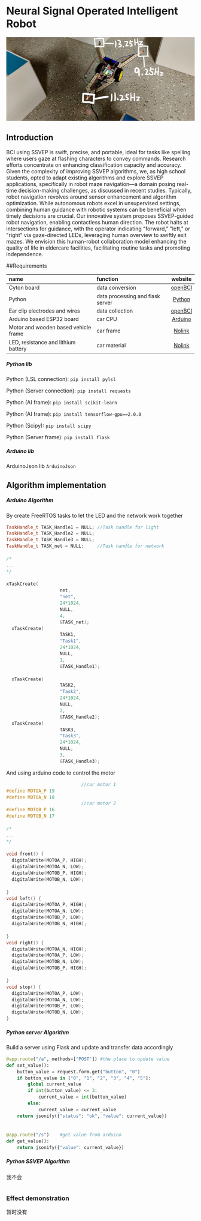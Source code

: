 # Neural Signal Operated Intelligent Robot

![car](https://github.com/QABCI/Neural-Signal-Operated-Intelligent-Robot/blob/main/temp/car.jpg?raw=true "car")

## Introduction

BCI using SSVEP is swift, precise, and portable, ideal for tasks like spelling where users gaze at flashing characters to convey commands. Research efforts concentrate on enhancing classification capacity and accuracy. Given the complexity of improving SSVEP algorithms, we, as high school students, opted to adapt existing algorithms and explore SSVEP applications, specifically in robot maze navigation—a domain posing real-time decision-making challenges, as discussed in recent studies.
Typically, robot navigation revolves around sensor enhancement and algorithm optimization. While autonomous robots excel in unsupervised settings, combining human guidance with robotic systems can be beneficial when timely decisions are crucial. Our innovative system proposes SSVEP-guided robot navigation, enabling contactless human direction. The robot halts at intersections for guidance, with the operator indicating "forward," "left," or "right" via gaze-directed LEDs, leveraging human overview to swiftly exit mazes.
We envision this human-robot collaboration model enhancing the quality of life in eldercare facilities, facilitating routine tasks and promoting independence.

 ##Requirements

| name                                 | function                         |                             website                             |
| :----------------------------------- | :------------------------------- | :-------------------------------------------------------------: |
| Cyton board                          | data conversion                  | [openBCI](https://docs.openbci.com/GettingStarted/Boards/CytonGS/) |
| Python                               | data processing and flask server |            [Python](https://www.python.org/downloads/)            |
| Ear clip electrodes and wires        | data collection                  | [openBCI](https://docs.openbci.com/GettingStarted/Boards/CytonGS/) |
| Arduino based ESP32 board            | car CPU                          |                 [Arduino](https://www.arduino.cc/)                 |
| Motor and wooden based vehicle frame | car frame                        |                             [Nolink]()                             |
| LED, resistance and lithium battery  | car material                     |                             [Nolink]()                             |

##### Python lib

Python (LSL connection): `pip install pylsl`

Python (Server connection): `pip install requests`

Python (AI frame): `pip install scikit-learn`

Python (AI frame): `pip install tensorflow-gpu==2.0.0`

Python (Scipy): `pip install scipy`

Python (Server frame): `pip install flask`

##### Arduino lib

ArduinoJson lib `ArduinoJson`

## Algorithm implementation

##### Arduino Algorithm

By create FreeRTOS tasks to let the LED and the network work together

```cpp
TaskHandle_t TASK_Handle1 = NULL; //Task handle for light
TaskHandle_t TASK_Handle2 = NULL;
TaskHandle_t TASK_Handle3 = NULL;
TaskHandle_t TASK_net = NULL;     //Task handle for network

/*
...
*/

xTaskCreate(
                    net,
                    "net",
                    24*1024,
                    NULL,
                    4,
                    &TASK_net);
  xTaskCreate(
                    TASK1,
                    "Task1",
                    24*1024,
                    NULL,
                    1,
                    &TASK_Handle1);
 
  xTaskCreate(
                    TASK2,
                    "Task2",
                    24*1024,
                    NULL,
                    2,
                    &TASK_Handle2);
  xTaskCreate(
                    TASK3,
                    "Task3",
                    24*1024,
                    NULL,
                    3,
                    &TASK_Handle3);
```

And using arduino code to control the motor

```cpp
                            //car motor 1
#define MOTOA_P 19
#define MOTOA_N 18
                            //car motor 2
#define MOTOB_P 16
#define MOTOB_N 17

/*
...
*/

void front() {
  digitalWrite(MOTOA_P, HIGH);
  digitalWrite(MOTOA_N, LOW);
  digitalWrite(MOTOB_P, HIGH);
  digitalWrite(MOTOB_N, LOW);

}
void left() {
  digitalWrite(MOTOA_P, HIGH);
  digitalWrite(MOTOA_N, LOW);
  digitalWrite(MOTOB_P, LOW);
  digitalWrite(MOTOB_N, HIGH);

}
void right() {
  digitalWrite(MOTOA_N, HIGH);
  digitalWrite(MOTOA_P, LOW);
  digitalWrite(MOTOB_N, LOW);
  digitalWrite(MOTOB_P, HIGH);

}
void stop() {
  digitalWrite(MOTOA_P, LOW);
  digitalWrite(MOTOA_N, LOW);
  digitalWrite(MOTOB_P, LOW);
  digitalWrite(MOTOB_N, LOW);
}
```

##### Python server Algorithm

Build a server using Flask and update and transfer data accordingly
```python
@app.route("/a", methods=["POST"]) #the place to update value
def set_value():
    button_value = request.form.get("button", "0")
    if button_value in ["0", "1", "2", "3", "4", "5"]:
        global current_value
        if int(button_value) <= 3:
            current_value = int(button_value)
        else:
            current_value = current_value
    return jsonify({"status": "ok", "value": current_value})


@app.route("/s")    #get value from arduino
def get_value():
    return jsonify({"value": current_value})
```

##### Python SSVEP Algorithm

我不会
```python
```

### Effect demonstration
暂时没有